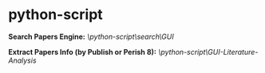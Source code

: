 # python-script

**Search Papers Engine:** *\python-script\search\GUI* 


**Extract Papers Info (by Publish or Perish 8):** *\python-script\GUI-Literature-Analysis*
